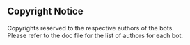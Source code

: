 ## Copyright Notice
Copyrights reserved to the respective authors of the bots.  
Please refer to the doc file for the list of authors for each bot.
